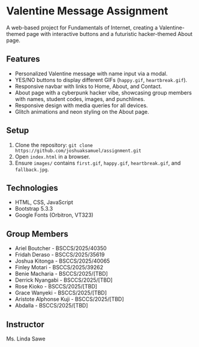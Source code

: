 # Valentine Message Assignment

A web-based project for Fundamentals of Internet, creating a Valentine-themed page with interactive buttons and a futuristic hacker-themed About page.

## Features
- Personalized Valentine message with name input via a modal.
- YES/NO buttons to display different GIFs (`happy.gif`, `heartbreak.gif`).
- Responsive navbar with links to Home, About, and Contact.
- About page with a cyberpunk hacker vibe, showcasing group members with names, student codes, images, and punchlines.
- Responsive design with media queries for all devices.
- Glitch animations and neon styling on the About page.

## Setup
1. Clone the repository: `git clone https://github.com/joshuaksamuel/assignment.git`
2. Open `index.html` in a browser.
3. Ensure `images/` contains `first.gif`, `happy.gif`, `heartbreak.gif`, and `fallback.jpg`.

## Technologies
- HTML, CSS, JavaScript
- Bootstrap 5.3.3
- Google Fonts (Orbitron, VT323)

## Group Members
- Ariel Boutcher - BSCCS/2025/40350
- Fridah Deraso - BSCCS/2025/35619
- Joshua Kitonga - BSCCS/2025/40065
- Finley Motari - BSCCS/2025/39262
- Benie Macharia - BSCCS/2025/[TBD]
- Derrick Nyangabi - BSCCS/2025/[TBD]
- Rose Kioko - BSCCS/2025/[TBD]
- Grace Wanyeki - BSCCS/2025/[TBD]
- Aristote Alphonse Kuji - BSCCS/2025/[TBD]
- Abdalla - BSCCS/2025/[TBD]

## Instructor
Ms. Linda Sawe